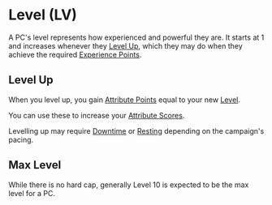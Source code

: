 # Level (LV)

A PC's level represents how experienced and powerful they are. It starts at 1 and increases whenever they [Level Up](#Level%20Up), which they may do when they achieve the required [Experience Points](Experience%20Points.md).

## Level Up

When you level up, you gain [Attribute Points](../Attributes/Attribute%20Scores.md#Attribute%20Points) equal to your new [Level](Level.md).

You can use these to increase your [Attribute Scores](../Attributes/Attribute%20Scores.md).

Levelling up may require [Downtime](../../Game%20Procedures/Exploration/Downtime.md) or [Resting](../../Game%20Procedures/Core%20Procedures/Resting.md) depending on the campaign's pacing.

## Max Level

While there is no hard cap, generally Level 10 is expected to be the max level for a PC.
